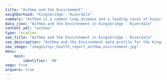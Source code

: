 ```yaml
---
title: "Asthma and the Environment"
neighborhood: "Kingsbridge - Riverdale"
summary: "Asthma is a common lung disease and a leading cause of hospitalizations for children under 15 years old. This report provides a summary of asthma indicators by neighborhood. It also describes housing and neighborhood characteristics that can make asthma worse."
data_json: "Asthma and the Environment in Kingsbridge - Riverdale"
content_yml: "asthma"
type: location
seo_title: "Asthma and the Environment in Kingsbridge - Riverdale"
seo_description: "Asthma and the Environment data profile for the Kingsbridge - Riverdale neighborhood of NYC."
seo_image: "images/nyc_health_report_asthma_environment.jpg"
menu:
    main:
        identifier: '04'
vega: true
arquero: true
---
```

